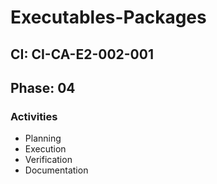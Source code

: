# Executables-Packages

## CI: CI-CA-E2-002-001
## Phase: 04

### Activities
- Planning
- Execution
- Verification
- Documentation

